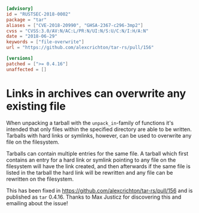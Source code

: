```toml
[advisory]
id = "RUSTSEC-2018-0002"
package = "tar"
aliases = ["CVE-2018-20990", "GHSA-2367-c296-3mp2"]
cvss = "CVSS:3.0/AV:N/AC:L/PR:N/UI:N/S:U/C:N/I:H/A:N"
date = "2018-06-29"
keywords = ["file-overwrite"]
url = "https://github.com/alexcrichton/tar-rs/pull/156"

[versions]
patched = [">= 0.4.16"]
unaffected = []
```

# Links in archives can overwrite any existing file

When unpacking a tarball with the `unpack_in`-family of functions it's intended
that only files within the specified directory are able to be written. Tarballs
with hard links or symlinks, however, can be used to overwrite any file on the
filesystem.

Tarballs can contain multiple entries for the same file. A tarball which first
contains an entry for a hard link or symlink pointing to any file on the
filesystem will have the link created, and then afterwards if the same file is
listed in the tarball the hard link will be rewritten and any file can be
rewritten on the filesystem.

This has been fixed in https://github.com/alexcrichton/tar-rs/pull/156 and is
published as `tar` 0.4.16. Thanks to Max Justicz for discovering this and
emailing about the issue!
